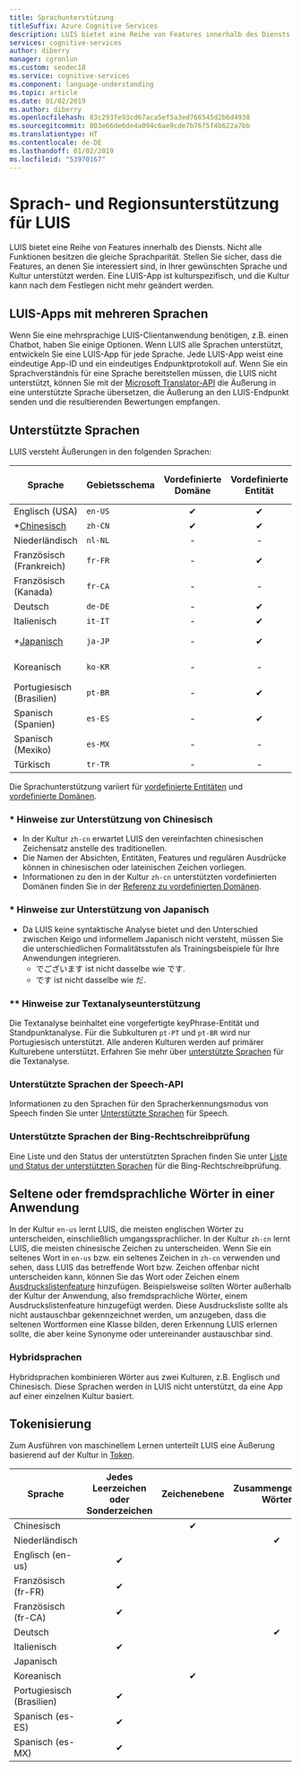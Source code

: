 ```yaml
---
title: Sprachunterstützung
titleSuffix: Azure Cognitive Services
description: LUIS bietet eine Reihe von Features innerhalb des Diensts. Nicht alle Funktionen besitzen die gleiche Sprachparität. Stellen Sie sicher, dass die Features, an denen Sie interessiert sind, in Ihrer gewünschten Sprache und Kultur unterstützt werden. Eine LUIS-App ist kulturspezifisch, und die Kultur kann nach dem Festlegen nicht mehr geändert werden.
services: cognitive-services
author: diberry
manager: cgronlun
ms.custom: seodec18
ms.service: cognitive-services
ms.component: language-understanding
ms.topic: article
ms.date: 01/02/2019
ms.author: diberry
ms.openlocfilehash: 83c293fe93cd67aca5ef5a3ed766545d2b6d4938
ms.sourcegitcommit: 803e66de6de4a094c6ae9cde7b76f5f4b622a7bb
ms.translationtype: HT
ms.contentlocale: de-DE
ms.lasthandoff: 01/02/2019
ms.locfileid: "53970167"
---
```

# <a name="language-and-region-support-for-luis"></a>Sprach- und Regionsunterstützung für LUIS

LUIS bietet eine Reihe von Features innerhalb des Diensts. Nicht alle Funktionen besitzen die gleiche Sprachparität. Stellen Sie sicher, dass die Features, an denen Sie interessiert sind, in Ihrer gewünschten Sprache und Kultur unterstützt werden. Eine LUIS-App ist kulturspezifisch, und die Kultur kann nach dem Festlegen nicht mehr geändert werden.

## <a name="multi-language-luis-apps"></a>LUIS-Apps mit mehreren Sprachen

Wenn Sie eine mehrsprachige LUIS-Clientanwendung benötigen, z.B. einen Chatbot, haben Sie einige Optionen. Wenn LUIS alle Sprachen unterstützt, entwickeln Sie eine LUIS-App für jede Sprache. Jede LUIS-App weist eine eindeutige App-ID und ein eindeutiges Endpunktprotokoll auf. Wenn Sie ein Sprachverständnis für eine Sprache bereitstellen müssen, die LUIS nicht unterstützt, können Sie mit der [Microsoft Translator-API](../Translator/translator-info-overview.md) die Äußerung in eine unterstützte Sprache übersetzen, die Äußerung an den LUIS-Endpunkt senden und die resultierenden Bewertungen empfangen.

## <a name="languages-supported"></a>Unterstützte Sprachen

LUIS versteht Äußerungen in den folgenden Sprachen:

| Sprache |Gebietsschema  |  Vordefinierte Domäne | Vordefinierte Entität | Ausdrucksvorschläge | \**[Textanalyse](https://docs.microsoft.com/azure/cognitive-services/text-analytics/text-analytics-supported-languages)<br>(Stimmung und<br>Schlüsselwörter)|
|--|--|:--:|:--:|:--:|:--:|
| Englisch (USA) |`en-US` | ✔ | ✔  |✔|✔|
| *[Chinesisch](#chinese-support-notes) |`zh-CN` | ✔ | ✔ |✔|-|
| Niederländisch |`nl-NL` |-|  -   |-|✔|
| Französisch (Frankreich) |`fr-FR` |-| ✔ |✔ |✔|
| Französisch (Kanada) |`fr-CA` |-|   -   |-|✔|
| Deutsch |`de-DE` |-| ✔ |✔ |✔|
| Italienisch |`it-IT` |-| ✔ |✔|✔|
| *[Japanisch](#japanese-support-notes) |`ja-JP` |-| ✔ |✔|Nur Schlüsselausdruck|
| Koreanisch |`ko-KR` |-|   -   |-|Nur Schlüsselausdruck|
| Portugiesisch (Brasilien) |`pt-BR` |-| ✔ |✔ |Nicht alle Unterkulturen|
| Spanisch (Spanien) |`es-ES` |-| ✔ |✔|✔|
| Spanisch (Mexiko)|`es-MX` |-|  -   |✔|✔|
| Türkisch | `tr-TR` |-|-|-|Nur Stimmung|


Die Sprachunterstützung variiert für [vordefinierte Entitäten](luis-reference-prebuilt-entities.md) und [vordefinierte Domänen](luis-reference-prebuilt-domains.md).

### <a name="chinese-support-notes"></a>* Hinweise zur Unterstützung von Chinesisch

 - In der Kultur `zh-cn` erwartet LUIS den vereinfachten chinesischen Zeichensatz anstelle des traditionellen.
 - Die Namen der Absichten, Entitäten, Features und regulären Ausdrücke können in chinesischen oder lateinischen Zeichen vorliegen.
 - Informationen zu den in der Kultur `zh-cn` unterstützten vordefinierten Domänen finden Sie in der [Referenz zu vordefinierten Domänen](luis-reference-prebuilt-domains.md).
<!--- When writing regular expressions in Chinese, do not insert whitespace between Chinese characters.-->

### <a name="japanese-support-notes"></a>* Hinweise zur Unterstützung von Japanisch

 - Da LUIS keine syntaktische Analyse bietet und den Unterschied zwischen Keigo und informellem Japanisch nicht versteht, müssen Sie die unterschiedlichen Formalitätsstufen als Trainingsbeispiele für Ihre Anwendungen integrieren.
     - でございます ist nicht dasselbe wie です.
     - です ist nicht dasselbe wie だ.

### <a name="text-analytics-support-notes"></a>** Hinweise zur Textanalyseunterstützung
Die Textanalyse beinhaltet eine vorgefertigte keyPhrase-Entität und Standpunktanalyse. Für die Subkulturen `pt-PT` und `pt-BR` wird nur Portugiesisch unterstützt. Alle anderen Kulturen werden auf primärer Kulturebene unterstützt. Erfahren Sie mehr über [unterstützte Sprachen](https://docs.microsoft.com/azure/cognitive-services/text-analytics/text-analytics-supported-languages) für die Textanalyse.

### <a name="speech-api-supported-languages"></a>Unterstützte Sprachen der Speech-API
Informationen zu den Sprachen für den Spracherkennungsmodus von Speech finden Sie unter [Unterstützte Sprachen](https://docs.microsoft.com/azure/cognitive-services/Speech/api-reference-rest/supportedlanguages##interactive-and-dictation-mode) für Speech.

### <a name="bing-spell-check-supported-languages"></a>Unterstützte Sprachen der Bing-Rechtschreibprüfung
Eine Liste und den Status der unterstützten Sprachen finden Sie unter [Liste und Status der unterstützten Sprachen](https://docs.microsoft.com/azure/cognitive-services/bing-spell-check/bing-spell-check-supported-languages) für die Bing-Rechtschreibprüfung.

## <a name="rare-or-foreign-words-in-an-application"></a>Seltene oder fremdsprachliche Wörter in einer Anwendung
In der Kultur `en-us` lernt LUIS, die meisten englischen Wörter zu unterscheiden, einschließlich umgangssprachlicher. In der Kultur `zh-cn` lernt LUIS, die meisten chinesische Zeichen zu unterscheiden. Wenn Sie ein seltenes Wort in `en-us` bzw. ein seltenes Zeichen in `zh-cn` verwenden und sehen, dass LUIS das betreffende Wort bzw. Zeichen offenbar nicht unterscheiden kann, können Sie das Wort oder Zeichen einem [Ausdruckslistenfeature](luis-how-to-add-features.md) hinzufügen. Beispielsweise sollten Wörter außerhalb der Kultur der Anwendung, also fremdsprachliche Wörter, einem Ausdruckslistenfeature hinzugefügt werden. Diese Ausdrucksliste sollte als nicht austauschbar gekennzeichnet werden, um anzugeben, dass die seltenen Wortformen eine Klasse bilden, deren Erkennung LUIS erlernen sollte, die aber keine Synonyme oder untereinander austauschbar sind.

### <a name="hybrid-languages"></a>Hybridsprachen
Hybridsprachen kombinieren Wörter aus zwei Kulturen, z.B. Englisch und Chinesisch. Diese Sprachen werden in LUIS nicht unterstützt, da eine App auf einer einzelnen Kultur basiert.

## <a name="tokenization"></a>Tokenisierung
Zum Ausführen von maschinellem Lernen unterteilt LUIS eine Äußerung basierend auf der Kultur in [Token](luis-glossary.md#token).

|Sprache|  Jedes Leerzeichen oder Sonderzeichen | Zeichenebene|Zusammengesetzte Wörter|[Zurückgegebene tokenisierte Entität](luis-concept-data-extraction.md#tokenized-entity-returned)
|--|:--:|:--:|:--:|:--:|
|Chinesisch||✔||✔|
|Niederländisch|||✔|✔|
|Englisch (en-us)|✔ ||||
|Französisch (fr-FR)|✔||||
|Französisch (fr-CA)|✔||||
|Deutsch|||✔|✔|
|Italienisch|✔||||
|Japanisch||||✔|
|Koreanisch||✔||✔|
|Portugiesisch (Brasilien)|✔||||
|Spanisch (es-ES)|✔||||
|Spanisch (es-MX)|✔||||
